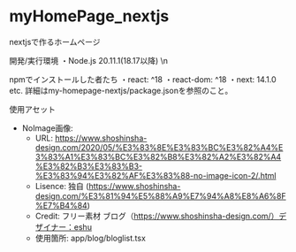 # myHomePage_nextjs
nextjsで作るホームページ

開発/実行環境
・Node.js 20.11.1(18.17以降)
\n

npmでインストールした者たち
・react: ^18
・react-dom: ^18
・next: 14.1.0　etc.
詳細はmy-homepage-nextjs/package.jsonを参照のこと。


使用アセット
- NoImage画像: 
  - URL: https://www.shoshinsha-design.com/2020/05/%E3%83%8E%E3%83%BC%E3%82%A4%E3%83%A1%E3%83%BC%E3%82%B8%E3%82%A2%E3%82%A4%E3%82%B3%E3%83%B3-%E3%83%94%E3%82%AF%E3%83%88-no-image-icon-2/.html
  - Lisence: 独自 (https://www.shoshinsha-design.com/%E3%81%94%E5%88%A9%E7%94%A8%E8%A6%8F%E7%B4%84)
  - Credit: フリー素材 ブログ（https://www.shoshinsha-design.com/）デザイナー：eshu
  - 使用箇所: app/blog/bloglist.tsx
